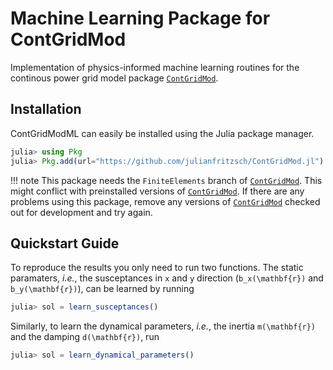 # Machine Learning Package for ContGridMod

Implementation of physics-informed machine learning routines for the continous power grid model package [`ContGridMod`](https://github.com/laurentpagnier/ContGridMod.jl).

## Installation

ContGridModML can easily be installed using the Julia package manager.
```julia
julia> using Pkg
julia> Pkg.add(url="https://github.com/julianfritzsch/ContGridMod.jl")
```
!!! note
    This package needs the `FiniteElements` branch of [`ContGridMod`](https://github.com/laurentpagnier/ContGridMod.jl).
    This might conflict with preinstalled versions of [`ContGridMod`](https://github.com/laurentpagnier/ContGridMod.jl).
    If there are any problems using this package, remove any versions of [`ContGridMod`](https://github.com/laurentpagnier/ContGridMod.jl) checked out for development and try again.

## Quickstart Guide

To reproduce the results you only need to run two functions.
The static paramaters, *i.e.*, the susceptances in ``x`` and ``y`` direction (``b_x(\mathbf{r})`` and ``b_y(\mathbf{r})``), can be learned by running
```julia
julia> sol = learn_susceptances()
```

Similarly, to learn the dynamical parameters, *i.e.*, the inertia ``m(\mathbf{r})`` and the damping ``d(\mathbf{r})``, run

```julia
julia> sol = learn_dynamical_parameters()
```
